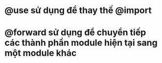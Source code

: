 # @use sử dụng để thay thế @import

# @forward sử dụng để chuyển tiếp các thành phần module hiện tại sang một module khác